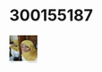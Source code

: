 # 300155187



<img src="Images/WhatsApp Image 2025-09-10 at 17.46.46.jpeg" alt="BELLA" width='50' height='50'>
